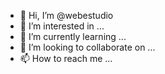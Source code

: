 - 👋 Hi, I’m @webestudio
- 👀 I’m interested in ...
- 🌱 I’m currently learning ...
- 💞️ I’m looking to collaborate on ...
- 📫 How to reach me ...

<!---
webestudio/webestudio is a ✨ special ✨ repository because its `README.md` (this file) appears on your GitHub profile.
You can click the Preview link to take a look at your changes.
--->

